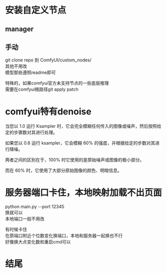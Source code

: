 # 安装自定义节点
## manager
## 手动
git clone repo 到 ComfyUI/custom_nodes/    
其他不用改    
模型那些遵照readme即可   

特殊的，如果comfyui官方未支持节点的一些底层推理    
需要在comfyui根路径git apply patch      


# comfyui特有denoise
当您以 1.0 运行 Ksampler 时，它会完全模糊任何传入的图像或噪声，然后按照给定的步骤数对其进行处理。

如果您以 0.6 运行 ksampler，它会模糊 60% 的强度，并根据给定的步数对其进行降噪。

两者之间的区别在于，100% 时它使用的是原始噪声或图像的极小部分。

而在 60% 时，它使用了大部分原始图像的颜色、明暗信息。


# 服务器端口卡住，本地映射加载不出页面
python main.py --port 12345   
换就可以   
本地端口一般不用改   

有时候卡住    
在原端口附近个位数变化换端口，本地和服务器一起换也不行    
好像换大点变化数和重启cmd可以   


# 结尾





